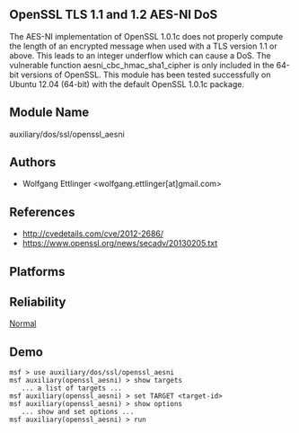 ## OpenSSL TLS 1.1 and 1.2 AES-NI DoS

The AES-NI implementation of OpenSSL 1.0.1c does not 
properly compute the length of an encrypted message when 
used with a TLS version 1.1 or above. This leads to an 
integer underflow which can cause a DoS. The vulnerable 
function aesni_cbc_hmac_sha1_cipher is only included in the 
64-bit versions of OpenSSL. This module has been tested 
successfully on Ubuntu 12.04 (64-bit) with the default 
OpenSSL 1.0.1c package.


## Module Name
auxiliary/dos/ssl/openssl_aesni

## Authors
* Wolfgang Ettlinger <wolfgang.ettlinger[at]gmail.com>


## References
* http://cvedetails.com/cve/2012-2686/
* https://www.openssl.org/news/secadv/20130205.txt




## Platforms


## Reliability
[Normal](https://github.com/rapid7/metasploit-framework/wiki/Exploit-Ranking)

## Demo

```
msf > use auxiliary/dos/ssl/openssl_aesni
msf auxiliary(openssl_aesni) > show targets
   ... a list of targets ...
msf auxiliary(openssl_aesni) > set TARGET <target-id>
msf auxiliary(openssl_aesni) > show options
   ... show and set options ...
msf auxiliary(openssl_aesni) > run
```
    
    